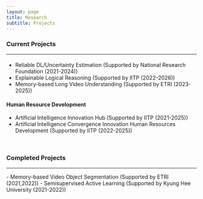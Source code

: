 ```yaml
---
layout: page
title: Research
subtitle: Projects
---
```



### Current Projects
<hr>

#### 
- Reliable DL/Uncertainty Estimation (Supported by National Research Foundation (2021-2024))         
- Explainable Logical Reasoning (Supported by IITP (2022-2026))        
- Memory-based Long Video Understanding (Supported by ETRI (2023-2025))        



#### Human Resource Development
- Artificial Intelligence Innovation Hub (Supported by IITP (2021-2025))          
- Artificial Intelligence Convergence Innovation Human Resources Development (Supported by IITP (2022-2025))
<br>

### Completed Projects

<hr>
- Memory-based Video Object Segmentation (Supported by ETRI (2021,2022)) 
- Semisupervised Active Learning (Supported by Kyung Hee University (2021-2022))
